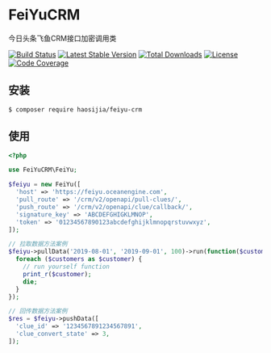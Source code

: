 # FeiYuCRM
今日头条飞鱼CRM接口加密调用类

[![Build Status](https://travis-ci.org/w736611944/FeiYuCRM.svg)](https://travis-ci.org/w736611944/FeiYuCRM)
[![Latest Stable Version](https://poser.pugx.org/haosijia/feiyu-crm/v/stable)](https://packagist.org/packages/haosijia/feiyu-crm)
[![Total Downloads](https://poser.pugx.org/haosijia/feiyu-crm/downloads)](https://packagist.org/packages/haosijia/feiyu-crm)
[![License](https://poser.pugx.org/haosijia/feiyu-crm/license)](https://packagist.org/packages/haosijia/feiyu-crm)
[![Code Coverage](https://scrutinizer-ci.com/g/w736611944/FeiYuCRM/badges/coverage.png?b=master)](https://scrutinizer-ci.com/g/w736611944/FeiYuCRM/?branch=master)

## 安装
    $ composer require haosijia/feiyu-crm

## 使用
```php
<?php

use FeiYuCRM\FeiYu;

$feiyu = new FeiYu([
  'host' => 'https://feiyu.oceanengine.com',
  'pull_route' => '/crm/v2/openapi/pull-clues/',
  'push_route' => '/crm/v2/openapi/clue/callback/',
  'signature_key' => 'ABCDEFGHIGKLMNOP',
  'token' => '01234567890123abcdefghijklmnopqrstuvwxyz',
]);

// 拉取数据方法案例
$feiyu->pullData('2019-08-01', '2019-09-01', 100)->run(function($customers){
  foreach ($customers as $customer) {
    // run yourself function
    print_r($customer);
    die;
  }
});

// 回传数据方法案例
$res = $feiyu->pushData([
  'clue_id' => '1234567891234567891',
  'clue_convert_state' => 3,
]);
```